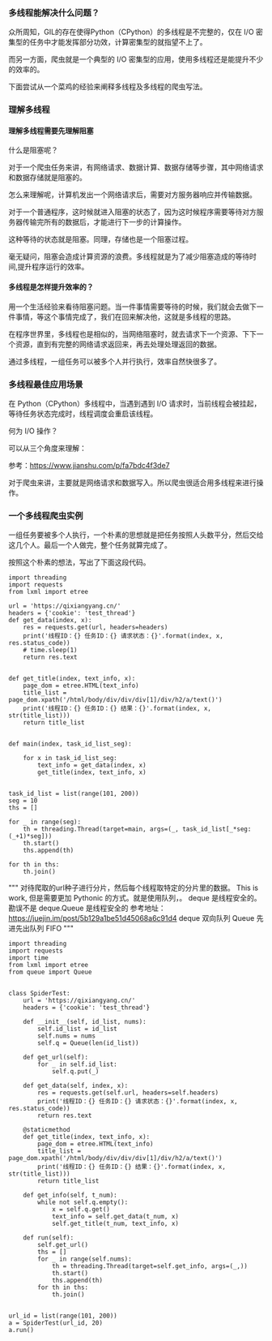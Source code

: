 ### 多线程能解决什么问题？

众所周知，GIL的存在使得Python（CPython）的多线程是不完整的，仅在 I/O 密集型的任务中才能发挥部分功效，计算密集型的就指望不上了。

而另一方面，爬虫就是一个典型的 I/O 密集型的应用，使用多线程还是能提升不少的效率的。

下面尝试从一个菜鸡的经验来阐释多线程及多线程的爬虫写法。

### 理解多线程

#### 理解多线程需要先理解阻塞

什么是阻塞呢？

对于一个爬虫任务来讲，有网络请求、数据计算、数据存储等步骤，其中网络请求和数据存储就是阻塞的。

怎么来理解呢，计算机发出一个网络请求后，需要对方服务器响应并传输数据。

对于一个普通程序，这时候就进入阻塞的状态了，因为这时候程序需要等待对方服务器传输完所有的数据后，才能进行下一步的计算操作。

这种等待的状态就是阻塞。同理，存储也是一个阻塞过程。

毫无疑问，阻塞会造成计算资源的浪费。多线程就是为了减少阻塞造成的等待时间,提升程序运行的效率。

#### 多线程是怎样提升效率的？

用一个生活经验来看待阻塞问题。当一件事情需要等待的时候，我们就会去做下一件事情，等这个事情完成了，我们在回来解决他，这就是多线程的思路。

在程序世界里，多线程也是相似的，当网络阻塞时，就去请求下一个资源、下下一个资源，直到有完整的网络请求返回来，再去处理处理返回的数据。

通过多线程，一组任务可以被多个人并行执行，效率自然快很多了。

### 多线程最佳应用场景

在 Python（CPython）多线程中，当遇到遇到 I/O 请求时，当前线程会被挂起，等待任务状态完成时，线程调度会重启该线程。

何为 I/O 操作？

可以从三个角度来理解：



参考：https://www.jianshu.com/p/fa7bdc4f3de7

对于爬虫来讲，主要就是网络请求和数据写入。所以爬虫很适合用多线程来进行操作。

### 一个多线程爬虫实例

一组任务要被多个人执行，一个朴素的思想就是把任务按照人头数平分，然后交给这几个人。最后一个人做完，整个任务就算完成了。

按照这个朴素的想法，写出了下面这段代码。

```
import threading
import requests
from lxml import etree

url = 'https://qixiangyang.cn/'
headers = {'cookie': 'test_thread'}
def get_data(index, x):
    res = requests.get(url, headers=headers)
    print('线程ID：{} 任务ID：{} 请求状态：{}'.format(index, x, res.status_code))
    # time.sleep(1)
    return res.text


def get_title(index, text_info, x):
    page_dom = etree.HTML(text_info)
    title_list = page_dom.xpath('/html/body/div/div/div[1]/div/h2/a/text()')
    print('线程ID：{} 任务ID：{} 结果：{}'.format(index, x, str(title_list)))
    return title_list


def main(index, task_id_list_seg):

    for x in task_id_list_seg:
        text_info = get_data(index, x)
        get_title(index, text_info, x)


task_id_list = list(range(101, 200))
seg = 10
ths = []

for _ in range(seg):
    th = threading.Thread(target=main, args=(_, task_id_list[_*seg: (_+1)*seg]))
    th.start()
    ths.append(th)

for th in ths:
    th.join()
```

"""
对待爬取的url种子进行分片，然后每个线程取特定的分片里的数据。
This is work, 但是需要更加 Pythonic 的方式。就是使用队列，。
deque 是线程安全的。勘误不是
deque.Queue 是线程安全的
参考地址：https://juejin.im/post/5b129a1be51d45068a6c91d4
deque 双向队列
Queue 先进先出队列 FIFO
"""


```
import threading
import requests
import time
from lxml import etree
from queue import Queue


class SpiderTest:
    url = 'https://qixiangyang.cn/'
    headers = {'cookie': 'test_thread'}

    def __init__(self, id_list, nums):
        self.id_list = id_list
        self.nums = nums
        self.q = Queue(len(id_list))

    def get_url(self):
        for _ in self.id_list:
            self.q.put(_)

    def get_data(self, index, x):
        res = requests.get(self.url, headers=self.headers)
        print('线程ID：{} 任务ID：{} 请求状态：{}'.format(index, x, res.status_code))
        return res.text

    @staticmethod
    def get_title(index, text_info, x):
        page_dom = etree.HTML(text_info)
        title_list = page_dom.xpath('/html/body/div/div/div[1]/div/h2/a/text()')
        print('线程ID：{} 任务ID：{} 结果：{}'.format(index, x, str(title_list)))
        return title_list

    def get_info(self, t_num):
        while not self.q.empty():
            x = self.q.get()
            text_info = self.get_data(t_num, x)
            self.get_title(t_num, text_info, x)

    def run(self):
        self.get_url()
        ths = []
        for _ in range(self.nums):
            th = threading.Thread(target=self.get_info, args=(_,))
            th.start()
            ths.append(th)
        for th in ths:
            th.join()


url_id = list(range(101, 200))
a = SpiderTest(url_id, 20)
a.run()
```
